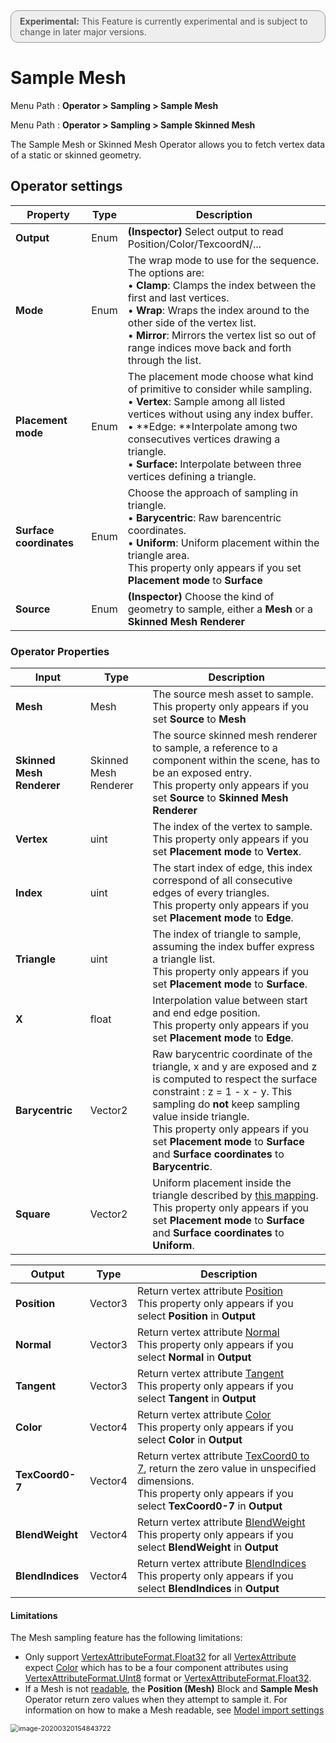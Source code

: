 <div style="border: solid 1px #999; border-radius:12px; background-color:#EEE; padding: 8px; padding-left:14px; color: #555; font-size:14px;"><b>Experimental:</b> This Feature is currently experimental and is subject to change in later major versions.</div>

# Sample Mesh

Menu Path : **Operator > Sampling > Sample Mesh**

Menu Path : **Operator > Sampling > Sample Skinned Mesh**

The Sample Mesh or Skinned Mesh Operator allows you to fetch vertex data of a static or skinned geometry.

## Operator settings

| **Property**            | **Type** | **Description**                                              |
| ----------------------- | -------- | ------------------------------------------------------------ |
| **Output**              | Enum     | **(Inspector)** Select output to read Position/Color/TexcoordN/... |
| **Mode**                | Enum     | The wrap mode to use for the sequence. The options are:<br/>&#8226; **Clamp**: Clamps the index between the first and last vertices.<br/>&#8226; **Wrap**: Wraps the index around to the other side of the vertex list. <br/>&#8226; **Mirror**: Mirrors the vertex list so out of range indices move back and forth through the list. |
| **Placement mode**      | Enum     | The placement mode choose what kind of primitive to consider while sampling.<br/>&#8226; **Vertex**: Sample among all listed vertices without using any index buffer.<br/>&#8226; **Edge: **Interpolate among two consecutives vertices drawing a triangle. <br/>&#8226; **Surface:** Interpolate between three vertices defining a triangle. |
| **Surface coordinates** | Enum     | Choose the approach of sampling in triangle.<br/>&#8226; **Barycentric**: Raw barencentric coordinates.<br/>&#8226; **Uniform**: Uniform placement within the triangle area.<br/>This property only appears if you set **Placement mode** to **Surface** |
| **Source**              | Enum     | **(Inspector)** Choose the kind of geometry to sample, either a **Mesh** or a **Skinned Mesh Renderer** |

### Operator Properties

| **Input**                 | **Type**              | **Description**                                              |
| ------------------------- | --------------------- | ------------------------------------------------------------ |
| **Mesh**                  | Mesh                  | The source mesh asset to sample.<br/>This property only appears if you set **Source** to **Mesh** |
| **Skinned Mesh Renderer** | Skinned Mesh Renderer | The source skinned mesh renderer to sample, a reference to a component within the scene, has to be an exposed entry.<br/>This property only appears if you set **Source** to **Skinned Mesh Renderer** |
| **Vertex**                | uint                  | The index of the vertex to sample.<br/>This property only appears if you set **Placement mode** to **Vertex**. |
| **Index**                 | uint                  | The start index of edge, this index correspond of all consecutive edges of every triangles.<br/>This property only appears if you set **Placement mode** to **Edge**. |
| **Triangle**              | uint                  | The index of triangle to sample, assuming the index buffer express a triangle list.<br/>This property only appears if you set **Placement mode** to **Surface**. |
| **X**                     | float                 | Interpolation value between start and end edge position.<br/>This property only appears if you set **Placement mode** to **Edge**. |
| **Barycentric**           | Vector2               | Raw barycentric coordinate of the triangle, x and y are exposed and z is computed to respect the surface constraint : z = 1 - x - y. This sampling do **not** keep sampling value inside triangle.<br/>This property only appears if you set **Placement mode** to **Surface** and **Surface coordinates** to **Barycentric**. |
| **Square**                | Vector2               | Uniform placement inside the triangle described by [this mapping](https://hal.archives-ouvertes.fr/hal-02073696v2/document).<br/>This property only appears if you set **Placement mode** to **Surface** and **Surface coordinates** to **Uniform**. |

| **Output**       | **Type** | **Description**                                              |
| ---------------- | -------- | ------------------------------------------------------------ |
| **Position**     | Vector3  | Return vertex attribute [Position](https://docs.unity3d.com/ScriptReference/Rendering.VertexAttribute.Position.html)<br/>This property only appears if you select **Position** in **Output** |
| **Normal**       | Vector3  | Return vertex attribute [Normal](https://docs.unity3d.com/ScriptReference/Rendering.VertexAttribute.Normal.html)<br/>This property only appears if you select **Normal** in **Output** |
| **Tangent**      | Vector3  | Return vertex attribute [Tangent](https://docs.unity3d.com/ScriptReference/Rendering.VertexAttribute.Tangent.html)<br/>This property only appears if you select **Tangent** in **Output** |
| **Color**        | Vector4  | Return vertex attribute [Color](https://docs.unity3d.com/ScriptReference/Rendering.VertexAttribute.Color.html)<br/>This property only appears if you select **Color** in **Output** |
| **TexCoord0-7**  | Vector4  | Return vertex attribute [TexCoord0 to 7](https://docs.unity3d.com/ScriptReference/Rendering.VertexAttribute.TexCoord0.html), return the zero value in unspecified dimensions.<br/>This property only appears if you select **TexCoord0-7** in **Output** |
| **BlendWeight**  | Vector4  | Return vertex attribute [BlendWeight](https://docs.unity3d.com/ScriptReference/Rendering.VertexAttribute.BlendWeight.html)<br/>This property only appears if you select **BlendWeight** in **Output** |
| **BlendIndices** | Vector4  | Return vertex attribute [BlendIndices](https://docs.unity3d.com/ScriptReference/Rendering.VertexAttribute.BlendIndices.html)<br/>This property only appears if you select **BlendIndices** in **Output** |

#### Limitations

The Mesh sampling feature has the following limitations:

- Only support [VertexAttributeFormat.Float32](https://docs.unity3d.com/ScriptReference/Rendering.VertexAttributeFormat.Float32.html) for all [VertexAttribute](https://docs.unity3d.com/ScriptReference/Rendering.VertexAttribute.html) expect [Color](https://docs.unity3d.com/ScriptReference/Rendering.VertexAttribute.Color.html) which has to be a four component attributes using [VertexAttributeFormat.UInt8](https://docs.unity3d.com/ScriptReference/Rendering.VertexAttributeFormat.UInt8.html) format or [VertexAttributeFormat.Float32](https://docs.unity3d.com/ScriptReference/Rendering.VertexAttributeFormat.Float32.html).
- If a Mesh is not [readable](https://docs.unity3d.com/ScriptReference/Mesh-isReadable.html), the **Position (Mesh)** Block and **Sample Mesh** Operator return zero values when they attempt to sample it. For information on how to make a Mesh readable, see [Model import settings](https://docs.unity3d.com/Manual/FBXImporter-Model.html)

<img src="Images/ReadWrite.png" alt="image-20200320154843722" style="zoom:78%;" />
